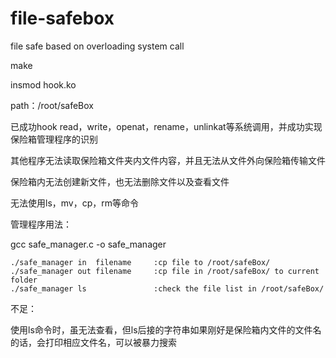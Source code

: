 # file-safebox
file safe based on overloading system call

make

insmod hook.ko

path：/root/safeBox

已成功hook read，write，openat，rename，unlinkat等系统调用，并成功实现保险箱管理程序的识别

其他程序无法读取保险箱文件夹内文件内容，并且无法从文件外向保险箱传输文件

保险箱内无法创建新文件，也无法删除文件以及查看文件

无法使用ls，mv，cp，rm等命令



管理程序用法：

gcc safe_manager.c  -o  safe_manager

```shell
./safe_manager in  filename     :cp file to /root/safeBox/
./safe_manager out filename     :cp file in /root/safeBox/ to current folder
./safe_manager ls               :check the file list in /root/safeBox/
```


不足：

使用ls命令时，虽无法查看，但ls后接的字符串如果刚好是保险箱内文件的文件名的话，会打印相应文件名，可以被暴力搜索